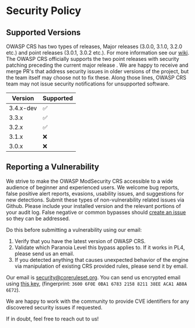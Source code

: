 # Security Policy

## Supported Versions

OWASP CRS has two types of releases, Major releases (3.0.0, 3.1.0, 3.2.0 etc.) and point releases (3.0.1, 3.0.2 etc.).
For more information see our [wiki](https://github.com/coreruleset/coreruleset/wiki/Release-Policy).
The OWASP CRS officially supports the two point releases with security patching preceding the current major release .
We are happy to receive and merge PR's that address security issues in older versions of the project, but the team itself may choose not to fix these.
Along those lines, OWASP CRS team may not issue security notifications for unsupported software.

| Version   | Supported          |
| --------- | ------------------ |
| 3.4.x-dev | :white_check_mark: |
| 3.3.x     | :white_check_mark: |
| 3.2.x     | :white_check_mark: |
| 3.1.x     | :x: |
| 3.0.x     | :x:                |

## Reporting a Vulnerability

We strive to make the OWASP ModSecurity CRS accessible to a wide audience of beginner and experienced users.
We welcome bug reports, false positive alert reports, evasions, usability issues, and suggestions for new detections.
Submit these types of non-vulnerability related issues via Github.
Please include your installed version and the relevant portions of your audit log.
False negative or common bypasses should [create an issue](https://github.com/coreruleset/coreruleset/issues/new) so they can be addressed.

Do this before submitting a vulnerability using our email:
1) Verify that you have the latest version of OWASP CRS.
2) Validate which Paranoia Level this bypass applies to. If it works in PL4, please send us an email.
3) If you detected anything that causes unexpected behavior of the engine via manipulation of existing CRS provided rules, please send it by email.

Our email is [security@coreruleset.org](mailto:security@coreruleset.org). You can send us encrypted email using [this key](https://coreruleset.org/security.asc), (fingerprint: `3600 6F0E 0BA1 6783 2158 8211 38EE ACA1 AB8A 6E72`).

We are happy to work with the community to provide CVE identifiers for any discovered security issues if requested.

If in doubt, feel free to reach out to us!
